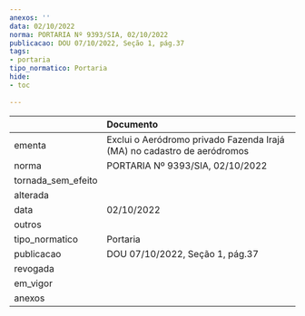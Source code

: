 ```yaml
---
anexos: ''
data: 02/10/2022
norma: PORTARIA Nº 9393/SIA, 02/10/2022
publicacao: DOU 07/10/2022, Seção 1, pág.37
tags:
- portaria
tipo_normatico: Portaria
hide: 
- toc 
 
---
```


|                    | Documento                                                               |
|:-------------------|:------------------------------------------------------------------------|
| ementa             | Exclui o Aeródromo privado Fazenda Irajá (MA) no cadastro de aeródromos |
| norma              | PORTARIA Nº 9393/SIA, 02/10/2022                                        |
| tornada_sem_efeito |                                                                         |
| alterada           |                                                                         |
| data               | 02/10/2022                                                              |
| outros             |                                                                         |
| tipo_normatico     | Portaria                                                                |
| publicacao         | DOU 07/10/2022, Seção 1, pág.37                                         |
| revogada           |                                                                         |
| em_vigor           |                                                                         |
| anexos             |                                                                         |
